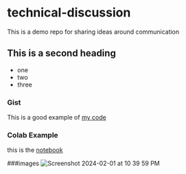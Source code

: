 # technical-discussion
This is a demo repo for sharing ideas around communication

## This is a second heading

* one
* two
* three

### Gist
This is a good example of [my code](https://gist.github.com/kumaparajita104/ff2710c77f67f5dd2ef5220d08665eca)

### Colab Example

this is the [notebook](https://github.com/kumaparajita104/technical-discussion/blob/main/technical_docs.ipynb)

###images
![Screenshot 2024-02-01 at 10 39 59 PM](https://github.com/kumaparajita104/technical-discussion/assets/156213356/bb465597-242d-4d5e-b81a-9329dbccc125)
